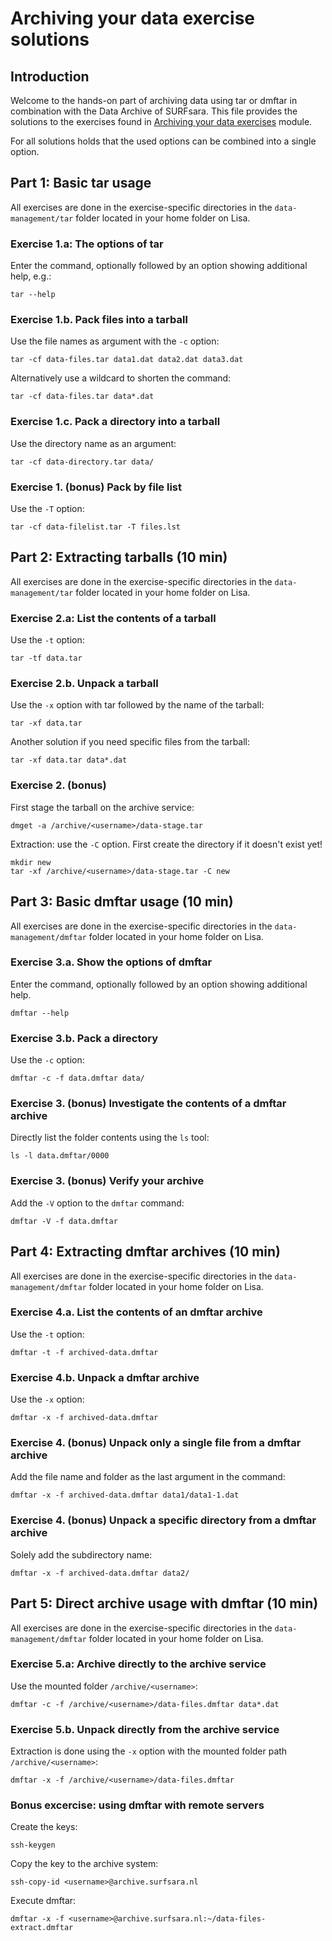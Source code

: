 # Archiving your data exercise solutions

## Introduction

Welcome to the hands-on part of archiving data using tar or dmftar in combination with the Data Archive of SURFsara. This file provides the solutions to the exercises found in [Archiving your data exercises](HPC-Archiving-exercises.md) module.

For all solutions holds that the used options can be combined into a single option.

## Part 1: Basic tar usage

All exercises are done in the exercise-specific directories in the `data-management/tar` folder located in your home folder on Lisa.

### Exercise 1.a: The options of tar

Enter the command, optionally followed by an option showing additional help, e.g.:

```
tar --help
```

### Exercise 1.b. Pack files into a tarball

Use the file names as argument with the `-c` option:

```
tar -cf data-files.tar data1.dat data2.dat data3.dat
```

Alternatively use a wildcard to shorten the command:

```
tar -cf data-files.tar data*.dat
```

### Exercise 1.c. Pack a directory into a tarball

Use the directory name as an argument:

```
tar -cf data-directory.tar data/
```

### Exercise 1. (bonus) Pack by file list

Use the `-T` option:

```
tar -cf data-filelist.tar -T files.lst
```

## Part 2: Extracting tarballs (10 min)

All exercises are done in the exercise-specific directories in the `data-management/tar` folder located in your home folder on Lisa.

### Exercise 2.a: List the contents of a tarball

Use the `-t` option:

```
tar -tf data.tar
```

### Exercise 2.b. Unpack a tarball

Use the `-x` option with tar followed by the name of the tarball:

```
tar -xf data.tar
```

Another solution if you need specific files from the tarball:

```
tar -xf data.tar data*.dat
```

### Exercise 2. (bonus)

First stage the tarball on the archive service:

```
dmget -a /archive/<username>/data-stage.tar
```

Extraction: use the `-C` option. First create the directory if it doesn't exist yet!

```
mkdir new
tar -xf /archive/<username>/data-stage.tar -C new
```

## Part 3: Basic dmftar usage (10 min)

All exercises are done in the exercise-specific directories in the `data-management/dmftar` folder located in your home folder on Lisa.

### Exercise 3.a. Show the options of dmftar

Enter the command, optionally followed by an option showing additional help.

```
dmftar --help
```

### Exercise 3.b. Pack a directory

Use the `-c` option:

```
dmftar -c -f data.dmftar data/
```

### Exercise 3. (bonus) Investigate the contents of a dmftar archive

Directly list the folder contents using the `ls` tool:

```
ls -l data.dmftar/0000
```

### Exercise 3. (bonus) Verify your archive

Add the `-V` option to the `dmftar` command:

```
dmftar -V -f data.dmftar
```

## Part 4: Extracting dmftar archives (10 min)

All exercises are done in the exercise-specific directories in the `data-management/dmftar` folder located in your home folder on Lisa.

### Exercise 4.a. List the contents of an dmftar archive

Use the `-t` option:

```
dmftar -t -f archived-data.dmftar
```

### Exercise 4.b. Unpack a dmftar archive

Use the `-x` option:

```
dmftar -x -f archived-data.dmftar
```

### Exercise 4. (bonus) Unpack only a single file from a dmftar archive

Add the file name and folder as the last argument in the command:

```
dmftar -x -f archived-data.dmftar data1/data1-1.dat
```

### Exercise 4. (bonus) Unpack a specific directory from a dmftar archive

Solely add the subdirectory name:

```
dmftar -x -f archived-data.dmftar data2/
```

## Part 5: Direct archive usage with dmftar (10 min)

All exercises are done in the exercise-specific directories in the `data-management/dmftar` folder located in your home folder on Lisa.

### Exercise 5.a: Archive directly to the archive service

Use the mounted folder `/archive/<username>`:

```
dmftar -c -f /archive/<username>/data-files.dmftar data*.dat
```

### Exercise 5.b. Unpack directly from the archive service

Extraction is done using the `-x` option with the mounted folder path `/archive/<username>`:

```
dmftar -x -f /archive/<username>/data-files.dmftar
```

### Bonus excercise: using dmftar with remote servers

Create the keys:

```
ssh-keygen
```

Copy the key to the archive system:

```
ssh-copy-id <username>@archive.surfsara.nl
```

Execute dmftar:

```
dmftar -x -f <username>@archive.surfsara.nl:~/data-files-extract.dmftar
```
